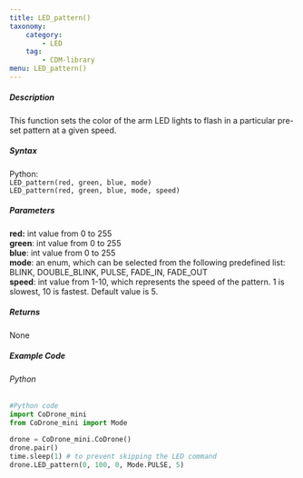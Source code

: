 ```yaml
---
title: LED_pattern()
taxonomy:
    category:
        - LED
    tag:
        - CDM-library
menu: LED_pattern()
---
```


##### Description

This function sets the color of the arm LED lights to flash in a particular pre-set pattern at a given speed.

##### Syntax
Python:<br/>
```LED_pattern(red, green, blue, mode)```<br/>
```LED_pattern(red, green, blue, mode, speed)```<br/>


##### Parameters
**red:** int value from 0 to 255<br/>
**green**: int value from 0 to 255<br/>
**blue**: int value from 0 to 255<br/>
**mode**: an enum, which can be selected from the following predefined list: BLINK, DOUBLE_BLINK, PULSE, FADE_IN, FADE_OUT<br/>
**speed**: int value from 1-10, which represents the speed of the pattern. 1 is slowest, 10 is fastest. Default value is 5.<br/>

##### Returns

None

##### Example Code
###### Python
```python
#Python code
import CoDrone_mini
from CoDrone_mini import Mode

drone = CoDrone_mini.CoDrone()
drone.pair()
time.sleep(1) # to prevent skipping the LED command
drone.LED_pattern(0, 100, 0, Mode.PULSE, 5)  
```